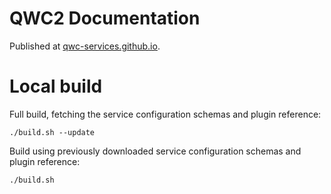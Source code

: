 QWC2 Documentation
==================

Published at [qwc-services.github.io](https://qwc-services.github.io).

Local build
===========

Full build, fetching the service configuration schemas and plugin reference:

    ./build.sh --update

Build using previously downloaded service configuration schemas and plugin reference:

    ./build.sh
